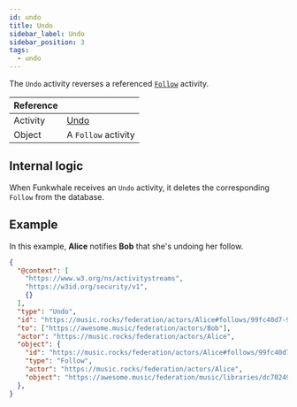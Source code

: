 ```yaml
---
id: undo
title: Undo
sidebar_label: Undo
sidebar_position: 3
tags:
  - undo
---
```


The `Undo` activity reverses a referenced [`Follow`](follow.md) activity.

| Reference |                                                                    |
| --------- | ------------------------------------------------------------------ |
| Activity  | [Undo](https://www.w3.org/TR/activitypub/#undo-activity-inbox) |
| Object    | A `Follow` activity                               |

## Internal logic

When Funkwhale receives an `Undo` activity, it deletes the corresponding `Follow` from the database.

## Example

In this example, **Alice** notifies **Bob** that she's undoing her follow.

```json
{
  "@context": [
    "https://www.w3.org/ns/activitystreams",
    "https://w3id.org/security/v1",
    {}
  ],
  "type": "Undo",
  "id": "https://music.rocks/federation/actors/Alice#follows/99fc40d7-9bc8-4c4a-add1-f637339e1ded/accept",
  "to": ["https://awesome.music/federation/actors/Bob"],
  "actor": "https://music.rocks/federation/actors/Alice",
  "object": {
    "id": "https://music.rocks/federation/actors/Alice#follows/99fc40d7-9bc8-4c4a-add1-f637339e1ded",
    "type": "Follow",
    "actor": "https://music.rocks/federation/actors/Alice",
    "object": "https://awesome.music/federation/music/libraries/dc702491-f6ce-441b-9da0-cecbed08bcc6",
  },
}
```
